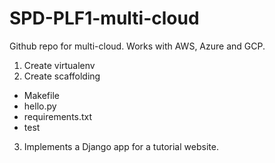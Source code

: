 # SPD-PLF1-multi-cloud
Github repo for multi-cloud. Works with AWS, Azure and GCP.

1. Create virtualenv
2. Create scaffolding

* Makefile
* hello.py
* requirements.txt
* test

3. Implements a Django app for a tutorial website.
